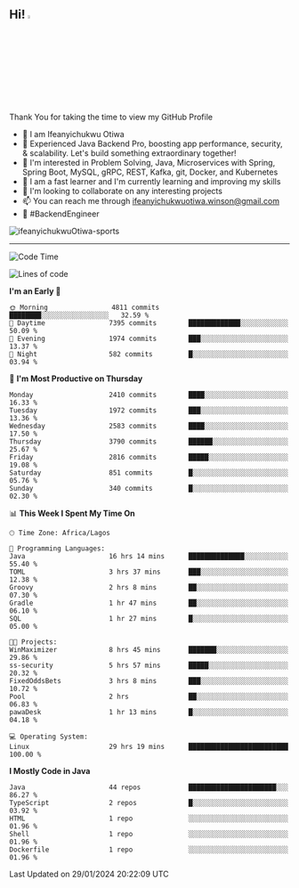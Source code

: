 <!-- BLOG-POST-LIST:START --><!-- BLOG-POST-LIST:END -->

## Hi! <img src="https://media.giphy.com/media/hvRJCLFzcasrR4ia7z/giphy.gif" width="4%"> 

Thank You for taking the time to view my GitHub Profile

- 👋 I am Ifeanyichukwu Otiwa
- 🚀 Experienced Java Backend Pro, boosting app performance, security, & scalability. Let's build something extraordinary together!
- 👀 I'm interested in Problem Solving, Java, Microservices with Spring, Spring Boot, MySQL, gRPC, REST, Kafka, git, Docker, and Kubernetes
- 🌱 I am a fast learner and I'm currently learning and improving my skills
- 💞️ I'm looking to collaborate on any interesting projects
- 📫 You can reach me through ifeanyichukwuotiwa.winson@gmail.com
- 🚀 #BackendEngineer

<p align="left" marginTop="10px"> <img src="https://komarev.com/ghpvc/?username=ifeanyichukwuOtiwa-sports&label=Profile%20views&color=0e75b6&style=for-the-badge" alt="ifeanyichukwuOtiwa-sports" /> </p>

***

<!--START_SECTION:waka-->
![Code Time](http://img.shields.io/badge/Code%20Time-2%2C179%20hrs%206%20mins-blue)

![Lines of code](https://img.shields.io/badge/From%20Hello%20World%20I%27ve%20Written-4.8%20million%20lines%20of%20code-blue)

**I'm an Early 🐤** 

```text
🌞 Morning                4811 commits        ████████░░░░░░░░░░░░░░░░░   32.59 % 
🌆 Daytime                7395 commits        █████████████░░░░░░░░░░░░   50.09 % 
🌃 Evening                1974 commits        ███░░░░░░░░░░░░░░░░░░░░░░   13.37 % 
🌙 Night                  582 commits         █░░░░░░░░░░░░░░░░░░░░░░░░   03.94 % 
```
📅 **I'm Most Productive on Thursday** 

```text
Monday                   2410 commits        ████░░░░░░░░░░░░░░░░░░░░░   16.33 % 
Tuesday                  1972 commits        ███░░░░░░░░░░░░░░░░░░░░░░   13.36 % 
Wednesday                2583 commits        ████░░░░░░░░░░░░░░░░░░░░░   17.50 % 
Thursday                 3790 commits        ██████░░░░░░░░░░░░░░░░░░░   25.67 % 
Friday                   2816 commits        █████░░░░░░░░░░░░░░░░░░░░   19.08 % 
Saturday                 851 commits         █░░░░░░░░░░░░░░░░░░░░░░░░   05.76 % 
Sunday                   340 commits         █░░░░░░░░░░░░░░░░░░░░░░░░   02.30 % 
```


📊 **This Week I Spent My Time On** 

```text
🕑︎ Time Zone: Africa/Lagos

💬 Programming Languages: 
Java                     16 hrs 14 mins      ██████████████░░░░░░░░░░░   55.40 % 
TOML                     3 hrs 37 mins       ███░░░░░░░░░░░░░░░░░░░░░░   12.38 % 
Groovy                   2 hrs 8 mins        ██░░░░░░░░░░░░░░░░░░░░░░░   07.30 % 
Gradle                   1 hr 47 mins        ██░░░░░░░░░░░░░░░░░░░░░░░   06.10 % 
SQL                      1 hr 27 mins        █░░░░░░░░░░░░░░░░░░░░░░░░   05.00 % 

🐱‍💻 Projects: 
WinMaximizer             8 hrs 45 mins       ███████░░░░░░░░░░░░░░░░░░   29.86 % 
ss-security              5 hrs 57 mins       █████░░░░░░░░░░░░░░░░░░░░   20.32 % 
FixedOddsBets            3 hrs 8 mins        ███░░░░░░░░░░░░░░░░░░░░░░   10.72 % 
Pool                     2 hrs               ██░░░░░░░░░░░░░░░░░░░░░░░   06.83 % 
pawaDesk                 1 hr 13 mins        █░░░░░░░░░░░░░░░░░░░░░░░░   04.18 % 

💻 Operating System: 
Linux                    29 hrs 19 mins      █████████████████████████   100.00 % 
```

**I Mostly Code in Java** 

```text
Java                     44 repos            ██████████████████████░░░   86.27 % 
TypeScript               2 repos             █░░░░░░░░░░░░░░░░░░░░░░░░   03.92 % 
HTML                     1 repo              ░░░░░░░░░░░░░░░░░░░░░░░░░   01.96 % 
Shell                    1 repo              ░░░░░░░░░░░░░░░░░░░░░░░░░   01.96 % 
Dockerfile               1 repo              ░░░░░░░░░░░░░░░░░░░░░░░░░   01.96 % 
```




 Last Updated on 29/01/2024 20:22:09 UTC
<!--END_SECTION:waka-->

<!--
<p align="center">
![trophy](https://github-profile-trophy.vercel.app/?username=ifeanyichukwuOtiwa-sports&theme=onedark) (https://github.com/ryo-ma/github-profile-trophy)
</p>
-->

<!---
ifeanyi-otiwa/ifeanyi-otiwa is a ✨ special ✨ repository because its `README.md` (this file) appears on your GitHub profile.
You can click the Preview link to take a look at your changes.
--->

